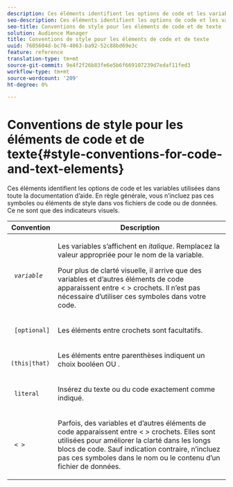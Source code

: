 ```yaml
---
description: Ces éléments identifient les options de code et les variables utilisées dans toute la documentation d’aide. En règle générale, vous n’incluez pas ces symboles ou éléments de style dans vos fichiers de code ou de données. Ce ne sont que des indicateurs visuels.
seo-description: Ces éléments identifient les options de code et les variables utilisées dans toute la documentation d’aide. En règle générale, vous n’incluez pas ces symboles ou éléments de style dans vos fichiers de code ou de données. Ce ne sont que des indicateurs visuels.
seo-title: Conventions de style pour les éléments de code et de texte
solution: Audience Manager
title: Conventions de style pour les éléments de code et de texte
uuid: 7605604d-bc76-4063-ba92-52c88bd69e3c
feature: reference
translation-type: tm+mt
source-git-commit: 9e4f2f26b83fe6e5b6f669107239d7edaf11fed3
workflow-type: tm+mt
source-wordcount: '209'
ht-degree: 0%

---
```



# Conventions de style pour les éléments de code et de texte{#style-conventions-for-code-and-text-elements}

Ces éléments identifient les options de code et les variables utilisées dans toute la documentation d’aide. En règle générale, vous n’incluez pas ces symboles ou éléments de style dans vos fichiers de code ou de données. Ce ne sont que des indicateurs visuels.

<table id="table_EBEF9490D90041BD8B7ABE3AF1AF35B6"> 
 <thead> 
  <tr> 
   <th colname="col1" class="entry"> Convention </th> 
   <th colname="col2" class="entry"> Description </th> 
  </tr> 
 </thead>
 <tbody> 
  <tr> 
   <td colname="col1"> <p> <code> <i>variable</i> </code> </p> </td> 
   <td colname="col2"> <p>Les variables s’affichent en <i>italique</i>. Remplacez la valeur appropriée pour le nom de la variable. </p> <p>Pour plus de clarté visuelle, il arrive que des variables et d’autres éléments de code apparaissent entre &lt; &gt; crochets. Il n’est pas nécessaire d’utiliser ces symboles dans votre code. </p> </td> 
  </tr> 
  <tr> 
   <td colname="col1"> <p> <code> [optional]</code> </p> </td> 
   <td colname="col2"> <p>Les éléments entre crochets sont facultatifs. </p> </td> 
  </tr> 
  <tr> 
   <td colname="col1"> <p> <code> (this|that) </code> </p> </td> 
   <td colname="col2"> <p>Les éléments entre parenthèses indiquent un choix booléen <span class="wintitle"> OU</span> . </p> </td> 
  </tr> 
  <tr> 
   <td colname="col1"> <p> <code> literal</code> </p> </td> 
   <td colname="col2"> <p>Insérez du texte ou du code exactement comme indiqué. </p> </td> 
  </tr> 
  <tr> 
   <td colname="col1"> <p> <code> &lt; &gt;</code> </p> </td> 
   <td colname="col2"> <p>Parfois, des variables et d’autres éléments de code apparaissent entre &lt; &gt; crochets. Elles sont utilisées pour améliorer la clarté dans les longs blocs de code. Sauf indication contraire, n’incluez pas ces symboles dans le nom ou le contenu d’un fichier de données. </p> </td> 
  </tr> 
 </tbody> 
</table>

